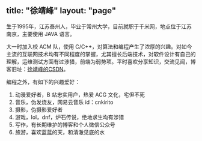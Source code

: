 title: "徐靖峰"
layout: "page"
---

生于1995年，江苏泰州人，毕业于常州大学，目前就职于千米网，地点位于江苏南京，主要使用 JAVA 语言。

大一时加入校 ACM 队，使用 C/C++，对算法和编程产生了浓厚的兴趣。对如今主流的互联网技术均有不同程度的掌握，尤其擅长后端技术，对软件设计有自己的理解，运维测试方面有过涉猎，前端为弱势项。平时喜欢分享知识，交流见闻，博客旧址：[徐靖峰的CSDN](http://blog.csdn.net/u013815546)。

编程之外，有如下的兴趣爱好：

1. 动漫爱好者，B 站忠实用户，热爱 ACG 文化，宅但不死
2. 音乐，伪发烧友，网易云音乐 id：cnkirito
3. 摄影，伪摄影爱好者
4. 游戏，lol，dnf，炉石传说，绝地求生均有涉猎
5. 写作，有长期维护的博客和个人微信公众号
6. 旅游，喜欢蓝蓝的天，和清澈见底的水

